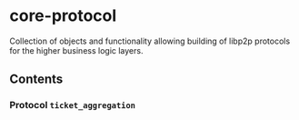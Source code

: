# core-protocol

Collection of objects and functionality allowing building of libp2p protocols for the higher business logic layers.

## Contents

### Protocol `ticket_aggregation`
